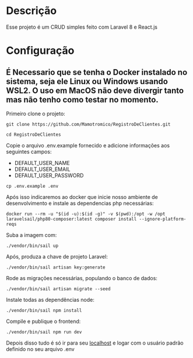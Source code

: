 # Descrição

Esse projeto é um CRUD simples feito com Laravel 8 e React.js

# Configuração

## É Necessario que se tenha o Docker instalado no sistema, seja ele Linux ou Windows usando WSL2. O uso em MacOS não deve divergir tanto mas não tenho como testar no momento.

Primeiro clone o projeto:

```
git clone https://github.com/Mamotromico/RegistroDeClientes.git
```

```
cd RegistroDeClientes
```

Copie o arquivo .env.example fornecido e adicione informações aos seguintes campos:

- DEFAULT_USER_NAME
- DEFAULT_USER_EMAIL
- DEFAULT_USER_PASSWORD

```
cp .env.example .env
```
Após isso indicaremos ao docker que inicie nosso ambiente de desenvolvimento e instale as dependencias php necessárias:

```
docker run --rm -u "$(id -u):$(id -g)" -v $(pwd):/opt -w /opt laravelsail/php80-composer:latest composer install --ignore-platform-reqs
```

Suba a imagem com:

```
./vendor/bin/sail up
```

Após, produza a chave de projeto Laravel:

```
./vendor/bin/sail artisan key:generate
```

Rode as migrações necessárias, populando o banco de dados:

```
./vendor/bin/sail artisan migrate --seed
```

Instale todas as dependências node:

```
./vendor/bin/sail npm install
```

Compile e publique o frontend:

```
./vendor/bin/sail npm run dev
```

Depois disso tudo é só ir para seu [localhost](http://localhost) e logar com o usuário padrão definido no seu arquivo .env
